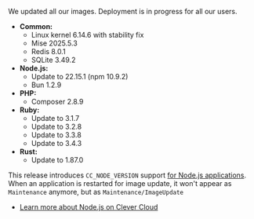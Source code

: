 
We updated all our images. Deployment is in progress for all our users.

* **Common:**
  * Linux kernel 6.14.6 with stability fix
  * Mise 2025.5.3
  * Redis 8.0.1
  * SQLite 3.49.2
* **Node.js:**
  * Update to 22.15.1 (npm 10.9.2)
  * Bun 1.2.9
* **PHP:**
  * Composer 2.8.9
* **Ruby:**
  * Update to 3.1.7
  * Update to 3.2.8
  * Update to 3.3.8
  * Update to 3.4.3
* **Rust:**
  * Update to 1.87.0

This release introduces `CC_NODE_VERSION` support [for Node.js applications](/developers/changelog/2025/05-16-node-versions/). When an application is restarted for image update, it won't appear as `Maintenance` anymore, but as `Maintenance/ImageUpdate`

- [Learn more about Node.js on Clever Cloud](/developers/doc/applications/nodejs)


